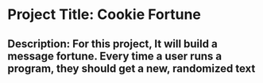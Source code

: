# Project Title: Cookie Fortune

## Description: For this project, It will build a message fortune. Every time a user runs a program, they should get a new, randomized text
